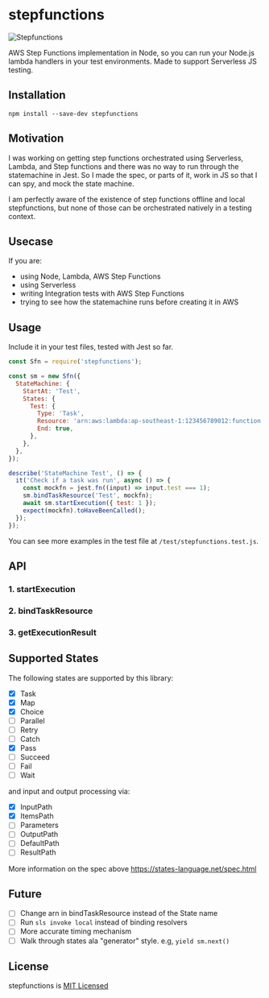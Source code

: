 # stepfunctions

![Stepfunctions](https://github.com/jamoy/stepfunctions/workflows/Stepfunctions/badge.svg)

AWS Step Functions implementation in Node, so you can run your Node.js lambda handlers in your test environments. Made to support Serverless JS testing.

## Installation

```
npm install --save-dev stepfunctions
```

## Motivation

I was working on getting step functions orchestrated using Serverless, Lambda, and Step functions and there was no way to run through the statemachine in Jest. So I made the spec, or parts of it, work in JS so that I can spy, and mock the state machine.

I am perfectly aware of the existence of step functions offline and local stepfunctions, but none of those can be orchestrated natively in a testing context.

## Usecase

If you are:

- using Node, Lambda, AWS Step Functions
- using Serverless
- writing Integration tests with AWS Step Functions
- trying to see how the statemachine runs before creating it in AWS

## Usage

Include it in your test files, tested with Jest so far.

```js
const Sfn = require('stepfunctions');

const sm = new Sfn({
  StateMachine: {
    StartAt: 'Test',
    States: {
      Test: {
        Type: 'Task',
        Resource: 'arn:aws:lambda:ap-southeast-1:123456789012:function:test',
        End: true,
      },
    },
  },
});

describe('StateMachine Test', () => {
  it('Check if a task was run', async () => {
    const mockfn = jest.fn((input) => input.test === 1);
    sm.bindTaskResource('Test', mockfn);
    await sm.startExecution({ test: 1 });
    expect(mockfn).toHaveBeenCalled();
  });
});
```

You can see more examples in the test file at `/test/stepfunctions.test.js`.

## API

### 1. startExecution

### 2. bindTaskResource

### 3. getExecutionResult

## Supported States

The following states are supported by this library:

- [x] Task
- [x] Map
- [x] Choice
- [ ] Parallel
- [ ] Retry
- [ ] Catch
- [x] Pass
- [ ] Succeed
- [ ] Fail
- [ ] Wait

and input and output processing via:

- [x] InputPath
- [x] ItemsPath
- [ ] Parameters
- [ ] OutputPath
- [ ] DefaultPath
- [ ] ResultPath

More information on the spec above https://states-language.net/spec.html

## Future

- [ ] Change arn in bindTaskResource instead of the State name
- [ ] Run `sls invoke local` instead of binding resolvers
- [ ] More accurate timing mechanism
- [ ] Walk through states ala "generator" style. e.g, `yield sm.next()`

## License

stepfunctions is [MIT Licensed](LICENSE)
